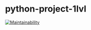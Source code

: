 # python-project-1lvl

[![Maintainability](https://api.codeclimate.com/v1/badges/2a8b02f4e39c7a40b826/maintainability)](https://codeclimate.com/github/killaexist/python-project-1lvl/maintainability)
